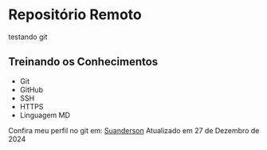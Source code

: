 # Repositório Remoto

testando git

## Treinando os Conhecimentos
 
 - Git 
 - GitHub
 - SSH
 - HTTPS
 - Linguagem MD

 Confira meu perfil no git em: [Suanderson](https://github.com/Suanderson)
 Atualizado em 27 de Dezembro de 2024